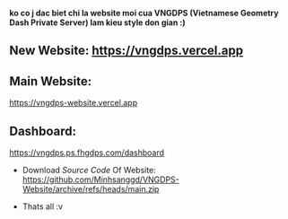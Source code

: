 **ko co j dac biet chi la website moi cua VNGDPS (Vietnamese Geometry Dash Private Server) lam kieu style don gian :)**


## New Website: https://vngdps.vercel.app

## Main Website:
https://vngdps-website.vercel.app

## Dashboard:
https://vngdps.ps.fhgdps.com/dashboard



- Download *Source Code* Of Website: https://github.com/Minhsanggd/VNGDPS-Website/archive/refs/heads/main.zip

- Thats all :v
